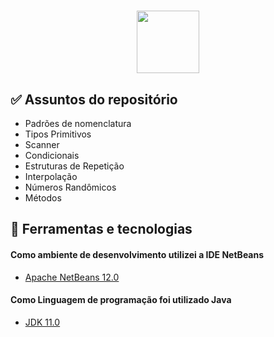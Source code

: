 <h1 align="center">
  <img src="https://marcas-logos.net/wp-content/uploads/2020/11/Java-logo-600x336.png" height="100px">
</h1>

<h2> ✅ Assuntos do repositório</h2>

   * Padrões de nomenclatura
   * Tipos Primitivos
   * Scanner
   * Condicionais
   * Estruturas de Repetição
   * Interpolação
   * Números Randômicos
   * Métodos

<h2> 🧪 Ferramentas e tecnologias</h2>

<h4> Como ambiente de desenvolvimento utilizei a IDE NetBeans </h4>

- [Apache NetBeans 12.0](https://netbeans.apache.org/download/index.html)

<h4> Como Linguagem de programação foi utilizado Java </h4>

- [JDK 11.0](https://www.oracle.com/br/java/technologies/javase-jdk11-downloads.html)



  


   































